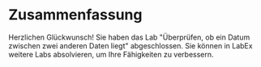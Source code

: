 # Zusammenfassung

Herzlichen Glückwunsch! Sie haben das Lab "Überprüfen, ob ein Datum zwischen zwei anderen Daten liegt" abgeschlossen. Sie können in LabEx weitere Labs absolvieren, um Ihre Fähigkeiten zu verbessern.
